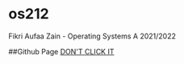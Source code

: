 # os212
Fikri Aufaa Zain - Operating Systems A 2021/2022

##Github Page
[DON'T CLICK IT](https://fikriazain.github.io/os212/)
